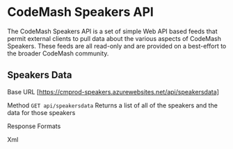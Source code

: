 CodeMash Speakers API
=====================

The CodeMash Speakers API is a set of simple Web API based feeds that permit external clients to pull data about the
various aspects of CodeMash Speakers. These feeds are all read-only and are provided on a best-effort to the broader
CodeMash community.

Speakers Data
-------------
Base URL [https://cmprod-speakers.azurewebsites.net/api/speakersdata]

Method
`GET api/speakersdata`
Returns a list of all of the speakers and the data for those speakers


Response Formats

Xml

